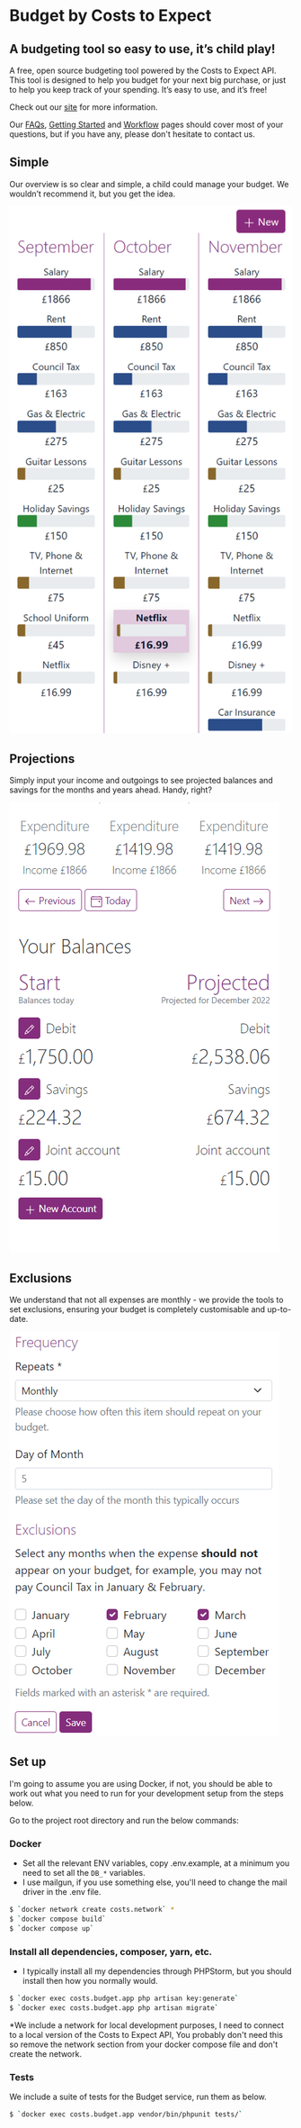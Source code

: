 # Budget by Costs to Expect

## A budgeting tool so easy to use, it’s child play!

A free, open source budgeting tool powered by the Costs to Expect API. This tool is designed to help you 
budget for your next big purchase, or just to help you keep track of your spending. It’s easy to use, and it’s 
free!

Check out our [site](https://budget.costs-to-expect.com) for more information.

Our [FAQs](https://budget.costs-to-expect.com/faqs), [Getting Started](https://budget.costs-to-expect.com/getting-started) 
and [Workflow](https://budget.costs-to-expect.com/workflow) pages should cover most of your questions, but if you 
have any, please don't hesitate to contact us.

## Simple

Our overview is so clear and simple, a child could manage your budget. We wouldn’t recommend it, but you get the idea.

![Budget overview](/public/images/budget.png)

## Projections

Simply input your income and outgoings to see projected balances and savings for the months and years ahead. Handy, right?

![Budget overview](/public/images/projections.png)

## Exclusions

We understand that not all expenses are monthly - we provide the tools to set exclusions, ensuring your budget is completely customisable and up-to-date.

![Budget overview](/public/images/exclusions.png)

## Set up

I'm going to assume you are using Docker, if not, you should be able to work out what you need to run for your 
development setup from the steps below.

Go to the project root directory and run the below commands:

### Docker

- Set all the relevant ENV variables, copy .env.example, at a minimum you need to set all the `DB_*` variables.
- I use mailgun, if you use something else, you'll need to change the mail driver in the .env file.

```bash
$ `docker network create costs.network` *
$ `docker compose build`
$ `docker compose up`
```
### Install all dependencies, composer, yarn, etc.

- I typically install all my dependencies through PHPStorm, but you should install then how you normally would.

```bash
$ `docker exec costs.budget.app php artisan key:generate`
$ `docker exec costs.budget.app php artisan migrate`
```

*We include a network for local development purposes, I need to connect to a local version of the Costs to Expect
API, You probably don't need this so remove the network section from your docker compose file and don't create the
network.

### Tests

We include a suite of tests for the Budget service, run them as below.

```bash
$ `docker exec costs.budget.app vendor/bin/phpunit tests/`
```
